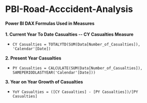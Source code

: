 # PBI-Road-Acccident-Analysis

#### Power BI DAX Formulas Used in Measures

**1. Current Year To Date Casualties -- CY Casualties Measure**
* `CY Casualties = TOTALYTD(SUM(Data[Number_of_Casualties]), 'Calendar'[Date])`

**2. Present Year Casualties**
* `PY Casualties = CALCULATE(SUM(Data[Number_of_Casualties]), SAMEPERIODLASTYEAR('Calendar'[Date]))`

**3. Year on Year Growth of Casualties**
* `YoY Casualties = ([CY Casualties] - [PY Casualties])/[PY Casualties]`

  

